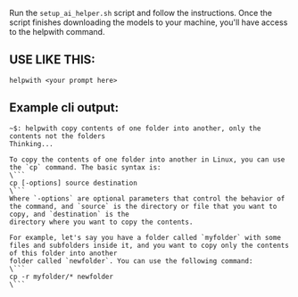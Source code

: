 Run the `setup_ai_helper.sh` script and follow the instructions.
Once the script finishes downloading the models to your machine, you'll have access to the helpwith command.
## USE LIKE THIS:
```
helpwith <your prompt here>
```
## Example cli output:
```
~$: helpwith copy contents of one folder into another, only the contents not the folders
Thinking...

To copy the contents of one folder into another in Linux, you can use the `cp` command. The basic syntax is:
\```
cp [-options] source destination
\```
Where `-options` are optional parameters that control the behavior of the command, and `source` is the directory or file that you want to copy, and `destination` is the 
directory where you want to copy the contents.

For example, let's say you have a folder called `myfolder` with some files and subfolders inside it, and you want to copy only the contents of this folder into another 
folder called `newfolder`. You can use the following command:
\```
cp -r myfolder/* newfolder
\```
```
